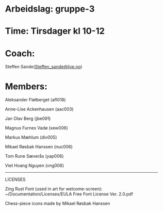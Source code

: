 ﻿# Arbeidslag: gruppe-3
# Time: Tirsdager kl 10-12
# Coach:
 Steffen Sande(Steffen_sande@live.no)
# Members:
Aleksander Fløtberget (afl018)

Anne-Lise Ackenhausen (aac003)

Jan Olav Berg (jbe091)

Magnus Furnes Vadø (xew006)

Markus Mæhlum (div005)

Mikael Røsbak Hanssen (nuc006)

Tom Rune Sæverås (yap006)

Viet Hoang Nguyen (vng006)

-------------------------------------------------------
LICENSES

Zing Rust Font (used in art for welcome-screen): 
    ~/Documentation/Licenses/EULA Free Font License Ver. 2.0.pdf

Chess-piece icons made by Mikael Røsbak Hanssen

